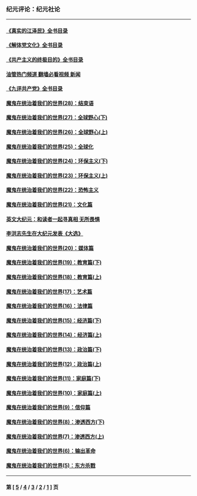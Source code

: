 ### 纪元评论：纪元社论
---
#### [《真实的江泽民》全书目录](../../pages/nsc422/n13721399.md?10180330) 
#### [《解体党文化》全书目录](../../pages/nsc422/n13721157.md?10180330) 
#### [《共产主义的终极目的》全书目录](../../pages/nsc422/n13721048.md?10180330) 
#### [油管热门频道 翻墙必看视频 新闻](ok?10180330)
#### [《九评共产党》全书目录](../../pages/nsc422/n13708085.md?10180330) 
#### [魔鬼在统治着我们的世界(28)：结束语](../../pages/nsc422/n10936246.md?10180330) 
#### [魔鬼在统治着我们的世界(27)：全球野心(下)](../../pages/nsc422/n10928319.md?10180330) 
#### [魔鬼在统治着我们的世界(26)：全球野心(上)](../../pages/nsc422/n10900318.md?10180330) 
#### [魔鬼在统治着我们的世界(25)：全球化](../../pages/nsc422/n10788205.md?10180330) 
#### [魔鬼在统治着我们的世界(24)：环保主义(下)](../../pages/nsc422/n10695307.md?10180330) 
#### [魔鬼在统治着我们的世界(23)：环保主义(上)](../../pages/nsc422/n10688613.md?10180330) 
#### [魔鬼在统治着我们的世界(22)：恐怖主义](../../pages/nsc422/n10614727.md?10180330) 
#### [魔鬼在统治着我们的世界(21)：文化篇](../../pages/nsc422/n10597706.md?10180330) 
#### [英文大纪元：和读者一起寻真相 无所畏惧](../../pages/nsc422/n12542027.md?10180330) 
#### [李洪志先生在大纪元发表《大选》](../../pages/nsc422/n12534746.md?10180330) 
#### [魔鬼在统治着我们的世界(20)：媒体篇](../../pages/nsc422/n10586579.md?10180330) 
#### [魔鬼在统治着我们的世界(19)：教育篇(下)](../../pages/nsc422/n10564808.md?10180330) 
#### [魔鬼在统治着我们的世界(18)：教育篇(上)](../../pages/nsc422/n10526970.md?10180330) 
#### [魔鬼在统治着我们的世界(17)：艺术篇](../../pages/nsc422/n10499093.md?10180330) 
#### [魔鬼在统治着我们的世界(16)：法律篇](../../pages/nsc422/n10485969.md?10180330) 
#### [魔鬼在统治着我们的世界(15)：经济篇(下)](../../pages/nsc422/n10469975.md?10180330) 
#### [魔鬼在统治着我们的世界(14)：经济篇(上)](../../pages/nsc422/n10457370.md?10180330) 
#### [魔鬼在统治着我们的世界(13)：政治篇(下)](../../pages/nsc422/n10448270.md?10180330) 
#### [魔鬼在统治着我们的世界(12)：政治篇(上)](../../pages/nsc422/n10444576.md?10180330) 
#### [魔鬼在统治着我们的世界(11)：家庭篇(下)](../../pages/nsc422/n10440961.md?10180330) 
#### [魔鬼在统治着我们的世界(10)：家庭篇(上)](../../pages/nsc422/n10435448.md?10180330) 
#### [魔鬼在统治着我们的世界(9)：信仰篇](../../pages/nsc422/n10432159.md?10180330) 
#### [魔鬼在统治着我们的世界(8)：渗透西方(下)](../../pages/nsc422/n10429603.md?10180330) 
#### [魔鬼在统治着我们的世界(7)：渗透西方(上)](../../pages/nsc422/n10426013.md?10180330) 
#### [魔鬼在统治着我们的世界(6)：输出革命](../../pages/nsc422/n10421536.md?10180330) 
#### [魔鬼在统治着我们的世界(5)：东方杀戮](../../pages/nsc422/n10417707.md?10180330) 

---
#### 第 [ [5](./5.md?10180330) / [4](./4.md?10180330) / [3](./3.md?10180330) / [2](./2.md?10180330) / [1](./1.md?10180330) ] 页
